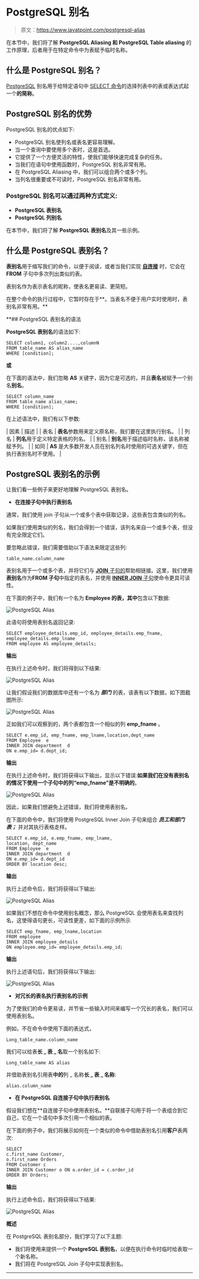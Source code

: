 # PostgreSQL 别名

> 原文：<https://www.javatpoint.com/postgresql-alias>

在本节中，我们将了解 **PostgreSQL Aliasing 和 PostgreSQL Table aliasing** 的工作原理，后者用于在特定命令中为表赋予临时名称。

## 什么是 PostgreSQL 别名？

[PostgreSQL](https://www.javatpoint.com/postgresql-tutorial) 别名用于给特定语句中 [SELECT 命令](https://www.javatpoint.com/postgresql-select)的选择列表中的表或表达式起一个**的简称**。

## PostgreSQL 别名的优势

PostgreSQL 别名的优点如下:

*   PostgreSQL 别名使列名或表名更容易理解。
*   当一个查询中要使用多个表时，这是首选。
*   它提供了一个方便灵活的特性，使我们能够快速完成复杂的任务。
*   当我们在语句中使用函数时，PostgreSQL 别名非常有用。
*   在 PostgreSQL Aliasing 中，我们可以组合两个或多个列。
*   当列名很重要或不可读时，PostgreSQL 别名非常有用。

### PostgreSQL 别名可以通过两种方式定义:

*   **PostgreSQL 表别名**
*   **PostgreSQL 列别名**

在本节中，我们将了解 **PostgreSQL 表别名**及其一些示例。

## 什么是 PostgreSQL 表别名？

**表别名**用于缩写我们的命令，以便于阅读，或者当我们实现 **[自连接](https://www.javatpoint.com/postgresql-self-join)** 时，它会在 **FROM** 子句中多次列出类似的表。

表别名作为表示表名的昵称，使表名更易读、更简短。

在整个命令的执行过程中，它暂时存在于**。当表名不便于用户实时使用时，表别名非常有用。**

 **## PostgreSQL 表别名的语法

**PostgreSQL 表别名**的语法如下:

```
SELECT column1, column2....,columnN
FROM table_name AS alias_name
WHERE [condition];

```

**或**

在下面的语法中，我们忽略 **AS** 关键字，因为它是可选的，并且**表名**被赋予一个别名**别名**。

```
SELECT column_name
FROM table_name alias_name;
WHERE [condition];

```

在上述语法中，我们有以下参数:

| 因素 | 描述 |
| 表名 | **表名**参数用来定义原名称，我们要在这里执行别名。 |
| 列名 | **列名**用于定义特定表格的列名。 |
| 别名 | **别名**用于描述临时名称，该名称被赋予列。 |
| 如同 | **AS** 是大多数开发人员在别名列名时使用的可选关键字，但在执行表别名时不使用。 |

## PostgreSQL 表别名的示例

让我们看一些例子来更好地理解 PostgreSQL 表别名。

*   **在连接子句中执行表别名**

通常，我们使用 join 子句从一个或多个表中获取记录，这些表包含类似的列名。

如果我们使用类似的列名，我们会得到一个错误，该列名来自一个或多个表，但没有完全限定它们。

要忽略此错误，我们需要借助以下语法来限定这些列:

```
table_name.column_name

```

表别名用于一个或多个表，并将它们与 [**JOIN** 子句的](https://www.javatpoint.com/postgresql-join)帮助相链接。这里，我们使用**表别名**作为**FROM 子句**中指定的表名，并使用 [**INNER JOIN** 子句](https://www.javatpoint.com/postgresql-inner-join)使命令更具可读性。

在下面的例子中，我们有一个名为 **Employee 的表，其中**包含以下数据:

![PostgreSQL Alias](img/cfcefdef16ab8d5bd35c8a82bb910567.png)

此语句将使用表别名返回记录:

```
SELECT employee_details.emp_id, employee_details.emp_fname, 
employee_details.emp_lname
FROM employee AS employee_details; 

```

**输出**

在执行上述命令时，我们将得到以下结果:

![PostgreSQL Alias](img/abe71423e463014926b38d46d187886b.png)

让我们假设我们的数据库中还有一个名为 ***部门*** 的表，该表有以下数据，如下图截图所示:

![PostgreSQL Alias](img/2c2372fe3960e524e0940f1386fe5748.png)

正如我们可以观察到的，两个表都包含一个相似的列 **emp_fname** 。

```
SELECT e.emp_id, emp_fname, emp_lname,location,dept_name  
FROM Employee  e  
INNER JOIN department  d   
ON e.emp_id= d.dept_id;

```

**输出**

在执行上述命令时，我们将获得以下输出，显示以下错误:**如果我们在没有表别名的情况下使用一个子句中的列“emp_fname”是不明确的**。

![PostgreSQL Alias](img/53e1cbeacba161583edda4c1ffdc6b06.png)

因此，如果我们想避免上述错误，我们将使用表别名。

在下面的命令中，我们将使用 PostgreSQL Inner Join 子句来组合 ***员工和部门表；*** 并对其执行表格走样。

```
SELECT e.emp_id, e.emp_fname, emp_lname,
location, dept_name  
FROM Employee  e  
INNER JOIN department  d   
ON e.emp_id= d.dept_id
ORDER BY location desc;    

```

**输出**

执行上述命令后，我们将获得以下输出:

![PostgreSQL Alias](img/23cb5cd31a26c9aba4e641e029f10978.png)

如果我们不想在命令中使用别名概念，那么 PostgreSQL 会使用表名来查找列名，这使得语句更长，可读性更差，如下面的示例所示

```
SELECT emp_fname, emp_lname,location 
FROM employee    
INNER JOIN employee_details 
ON employee.emp_id= employee_details.emp_id;

```

**输出**

执行上述语句后，我们将获得以下输出:

![PostgreSQL Alias](img/c2cd460ab4071eab7ce5b2acbf24bed4.png)

*   **对冗长的表名执行表别名的示例**

为了使我们的命令更易读，并节省一些输入时间来编写一个冗长的表名，我们可以使用表别名。

例如，不在命令中使用下面的表达式，

```
Long_table_name.column_name

```

我们可以给表**长 _ 表 _ 名**取一个别名如下:

```
Long_table_name AS alias

```

并借助表别名引用表**中的**列 _ 名称**长 _ 表 _ 名称**:

```
alias.column_name

```

*   **在 PostgreSQL 自连接子句中执行表别名**

假设我们想在**自连接子句中使用表别名。**自联接子句用于将一个表组合到它自己，它在一个语句中多次引用一个相似的表。

在下面的例子中，我们将展示如何在一个类似的命令中借助表别名引用**客户**表两次:

```
SELECT
c.first_name Customer,
o.first_name Orders
FROM Customer c
INNER JOIN Customer o ON o.order_id = c.order_id
ORDER BY Orders;

```

**输出**

执行上述命令后，我们将获得以下结果:

![PostgreSQL Alias](img/f0a4f4737be10004f215205dcde0cf87.png)

**概述**

在 PostgreSQL 表别名部分，我们学习了以下主题:

*   我们将使用来提供一个 **PostgreSQL 表别名**，以便在执行命令时临时给表取一个新名称。
*   我们将在 PostgreSQL Join 子句中实现表别名。

* * ***